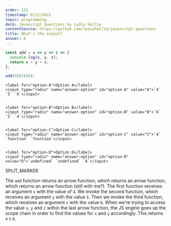 ```yaml
---
order: 121
timestamp: 6/12/2021
topic: programming
deck: Javascript Questions by Lydia Hallie
contentSource: https://github.com/lydiahallie/javascript-questions
title: What's the output?
answer: A
---
```


  

```javascript
const add = x => y => z => {
  console.log(x, y, z);
  return x + y + z;
};

add(4)(5)(6);
```


    <label for="option-A">Option A</label>
    <input type="radio" name="answer-option" id="option-A" value="A">`4` `5` `6`</input>
    

    <label for="option-B">Option B</label>
    <input type="radio" name="answer-option" id="option-B" value="B">`6` `5` `4`</input>
    

    <label for="option-C">Option C</label>
    <input type="radio" name="answer-option" id="option-C" value="C">`4` `function` `function`</input>
    

    <label for="option-D">Option D</label>
    <input type="radio" name="answer-option" id="option-D" value="D">`undefined` `undefined` `6`</input>
    




SPLIT_MARKER

The `add` function returns an arrow function, which returns an arrow function, which returns an arrow function (still with me?). The first function receives an argument `x` with the value of `4`. We invoke the second function, which receives an argument `y` with the value `5`. Then we invoke the third function, which receives an argument `z` with the value `6`. When we're trying to access the value `x`, `y` and `z` within the last arrow function, the JS engine goes up the scope chain in order to find the values for `x` and `y` accordingly. This returns `4` `5` `6`.



